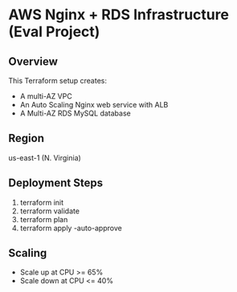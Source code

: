 # AWS Nginx + RDS Infrastructure (Eval Project)

## Overview
This Terraform setup creates:
- A multi-AZ VPC
- An Auto Scaling Nginx web service with ALB
- A Multi-AZ RDS MySQL database

## Region
us-east-1 (N. Virginia)

## Deployment Steps
1. terraform init
2. terraform validate
3. terraform plan
4. terraform apply -auto-approve

## Scaling
- Scale up at CPU >= 65%
- Scale down at CPU <= 40%
